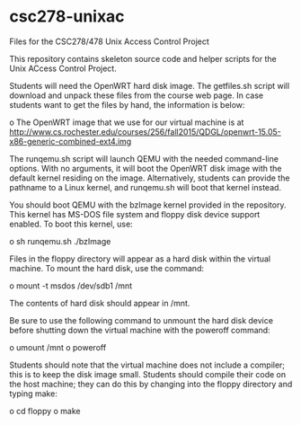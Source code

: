 # csc278-unixac
Files for the CSC278/478 Unix Access Control Project

This repository contains skeleton source code and helper scripts for the Unix
ACcess Control Project.

Students will need the OpenWRT hard disk image. The getfiles.sh script will download and unpack these files from the course web page. In case students want to get the files by hand, the information is below:

o The OpenWRT image that we use for our virtual machine is at http://www.cs.rochester.edu/courses/256/fall2015/QDGL/openwrt-15.05-x86-generic-combined-ext4.img

The runqemu.sh script will launch QEMU with the needed command-line options. With no arguments, it will boot the OpenWRT disk image with the default kernel residing on the image. Alternatively, students can provide the pathname to a Linux kernel, and runqemu.sh will boot that kernel instead.

You should boot QEMU with the bzImage kernel provided in the repository.  This kernel has MS-DOS file system and floppy disk device support enabled.  To boot this kernel, use:

o sh runqemu.sh ./bzImage

Files in the floppy directory will appear as a hard disk within the virtual machine. To mount the hard disk, use the command:

o mount -t msdos /dev/sdb1 /mnt

The contents of hard disk should appear in /mnt.

Be sure to use the following command to unmount the hard disk device before shutting down the virtual machine with the poweroff command:

o umount /mnt
o poweroff

Students should note that the virtual machine does not include a compiler; this is to keep the disk image small.  Students should compile their code on the host machine; they can do this by changing into the floppy directory and typing make:

o cd floppy
o make


